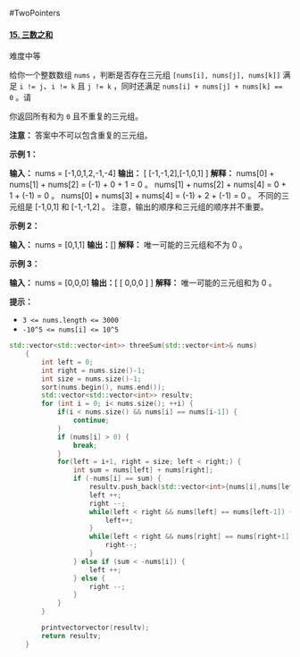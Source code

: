 #TwoPointers 
#### [15. 三数之和](https://leetcode.cn/problems/3sum/)

难度中等

给你一个整数数组 `nums` ，判断是否存在三元组 `[nums[i], nums[j], nums[k]]` 满足 `i != j`、`i != k` 且 `j != k` ，同时还满足 `nums[i] + nums[j] + nums[k] == 0` 。请

你返回所有和为 `0` 且不重复的三元组。

**注意：** 答案中不可以包含重复的三元组。

**示例 1：**

**输入：** nums = [-1,0,1,2,-1,-4]
**输出：** [ [-1,-1,2],[-1,0,1] ]
**解释：**
nums[0] + nums[1] + nums[2] = (-1) + 0 + 1 = 0 。
nums[1] + nums[2] + nums[4] = 0 + 1 + (-1) = 0 。
nums[0] + nums[3] + nums[4] = (-1) + 2 + (-1) = 0 。
不同的三元组是 [-1,0,1] 和 [-1,-1,2] 。
注意，输出的顺序和三元组的顺序并不重要。

**示例 2：**

**输入：** nums = [0,1,1]
**输出：**[]
**解释：** 唯一可能的三元组和不为 0 。

**示例 3：**

**输入：** nums = [0,0,0]
**输出：**[ [ 0,0,0 ] ]
**解释：** 唯一可能的三元组和为 0 。

**提示：**

-   `3 <= nums.length <= 3000`
-   `-10^5 <= nums[i] <= 10^5`

```cpp
std::vector<std::vector<int>> threeSum(std::vector<int>& nums) 
    {
        int left = 0;
        int right = nums.size()-1;                                           
        int size = nums.size()-1;                                            
        sort(nums.begin(), nums.end());                                      
        std::vector<std::vector<int>> resultv;                               
        for (int i = 0; i< nums.size(); ++i) {                              
            if(i < nums.size() && nums[i] == nums[i-1]) {                    
                continue;
            }
            if (nums[i] > 0) {
                break;
            }   
            for(left = i+1, right = size; left < right;) {                   
                int sum = nums[left] + nums[right];                          
                if (-nums[i] == sum) {                                       
                    resultv.push_back(std::vector<int>{nums[i],nums[left],nums[right]});                
                    left ++;
                    right --;
                    while(left < right && nums[left] == nums[left-1]) {
                        left++;
                    }   
                    while(left < right && nums[right] == nums[right+1]) { 
                        right--;
                    }   
                } else if (sum < -nums[i]) {
                    left ++;
                } else {
                    right --; 
                }       
            }       
        }               

        printvectorvector(resultv);                                         
        return resultv;
    }
```